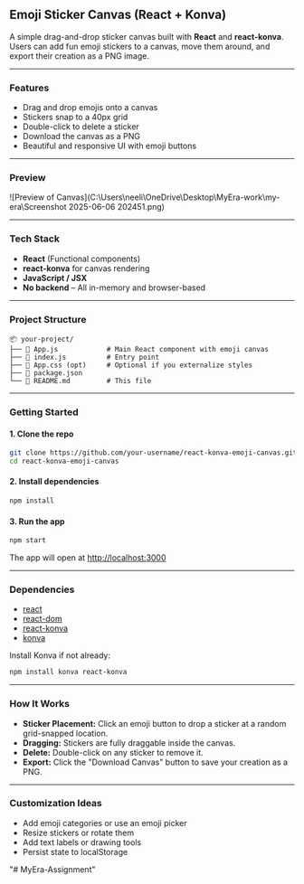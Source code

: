 ## Emoji Sticker Canvas (React + Konva)

A simple drag-and-drop sticker canvas built with **React** and **react-konva**. Users can add fun emoji stickers to a canvas, move them around, and export their creation as a PNG image.

---

### Features

* Drag and drop emojis onto a canvas
* Stickers snap to a 40px grid
* Double-click to delete a sticker
* Download the canvas as a PNG
* Beautiful and responsive UI with emoji buttons

---

###  Preview

![Preview of Canvas](C:\Users\neeli\OneDrive\Desktop\MyEra-work\my-era\Screenshot 2025-06-06 202451.png)

---

### Tech Stack

* **React** (Functional components)
* **react-konva** for canvas rendering
* **JavaScript / JSX**
* **No backend** – All in-memory and browser-based

---

### Project Structure

```
📦 your-project/
├── 📄 App.js            # Main React component with emoji canvas
├── 📄 index.js          # Entry point
├── 📄 App.css (opt)     # Optional if you externalize styles
├── 📄 package.json
└── 📄 README.md         # This file
```

---

### Getting Started

#### 1. Clone the repo

```bash
git clone https://github.com/your-username/react-konva-emoji-canvas.git
cd react-konva-emoji-canvas
```

#### 2. Install dependencies

```bash
npm install
```

#### 3. Run the app

```bash
npm start
```

The app will open at [http://localhost:3000](http://localhost:3000)

---

### Dependencies

* [react](https://reactjs.org/)
* [react-dom](https://reactjs.org/docs/react-dom.html)
* [react-konva](https://konvajs.org/docs/react/index.html)
* [konva](https://konvajs.org)

Install Konva if not already:

```bash
npm install konva react-konva
```

---

### How It Works

* **Sticker Placement:** Click an emoji button to drop a sticker at a random grid-snapped location.
* **Dragging:** Stickers are fully draggable inside the canvas.
* **Delete:** Double-click on any sticker to remove it.
* **Export:** Click the "Download Canvas" button to save your creation as a PNG.

---

### Customization Ideas

* Add emoji categories or use an emoji picker
* Resize stickers or rotate them
* Add text labels or drawing tools
* Persist state to localStorage

"# MyEra-Assignment" 
